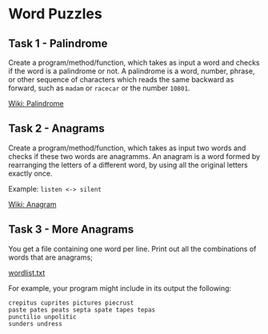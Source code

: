 # Word Puzzles

## Task 1 - Palindrome

Create a program/method/function, which takes as input a word and checks if
the word is a palindrome or not. A palindrome is a word, number, phrase, or
other sequence of characters which reads the same backward as forward, such
as `madam` or `racecar` or the number `10801`.

[Wiki: Palindrome](https://en.wikipedia.org/wiki/Palindrome)  

## Task 2 - Anagrams

Create a program/method/function, which takes as input two words and checks
if these two words are anagramms. An anagram is a word formed by rearranging
the letters of a different word, by using all the original letters exactly
once.

Example: `listen <-> silent`

[Wiki: Anagram](https://en.wikipedia.org/wiki/Anagram)

## Task 3 - More Anagrams

You get a file containing one word per line. Print out all the combinations
of words that are anagrams;

[wordlist.txt](http://codekata.com/data/wordlist.txt)

For example, your program might include in its output the following:
  
    crepitus cuprites pictures piecrust
    paste pates peats septa spate tapes tepas
    punctilio unpolitic
    sunders undress
